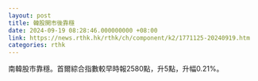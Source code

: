 ```yaml
---
layout: post
title: 韓股開市後靠穩
date: 2024-09-19 08:28:46.000000000 +08:00
link: https://news.rthk.hk/rthk/ch/component/k2/1771125-20240919.htm
categories: rthk
---
```


南韓股市靠穩。首爾綜合指數較早時報2580點，升5點，升幅0.21%。
